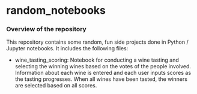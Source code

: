 # random_notebooks

### Overview of the repository

This repository contains some random, fun side projects done in Python / Jupyter notebooks. It includes the following files:

- wine_tasting_scoring: Notebook for conducting a wine tasting and selecting the winning wines based on the votes of the people involved. Information about each wine is entered and each user inputs scores as the tasting progresses. When all wines have been tasted, the winners are selected based on all scores.  
